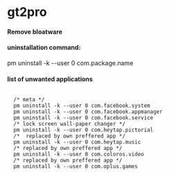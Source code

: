 # gt2pro
#### Remove bloatware
#### uninstallation command:

pm uninstall -k --user 0 com.package.name

#### list of unwanted applications
<code>
  /* meta */
  pm uninstall -k --user 0 com.facebook.system
  pm uninstall -k --user 0 com.facebook.appmanager
  pm uninstall -k --user 0 com.facebook.service
  /* lock screen wall-paper changer */
  pm uninstall -k --user 0 com.heytap.pictorial
  /*  replaced by own preffered app */
  pm uninstall -k --user 0 com.heytap.music
  /* replaced by own preffered app */
  pm uninstall -k --user 0 com.coloros.video
  /* replaced by own preffered app */
  pm uninstall -k --user 0 com.oplus.games
</code>
